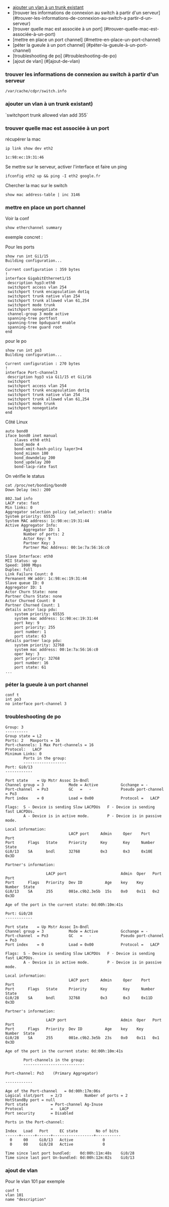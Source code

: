 * [ajouter un vlan à un trunk existant](#ajouter-un-vlan-a-un-trunk-existant)
* [trouver les informations de connexion au switch à partir d'un serveur](#trouver-les-informations-de-connexion-au-switch-a partir-d-un-serveur)
* [trouver quelle mac est associée à un port] (#trouver-quelle-mac-est-associée-à-un-port) 
* [mettre en place un port channel] (#mettre-en-place-un-port-channel)
* [péter la gueule à un port channel] (#péter-la-gueule-à-un-port-channel)
* [troubleshooting de po] (#troubleshooting-de-po)
* [ajout de vlan] (#[ajout-de-vlan) 

### trouver les informations de connexion au switch à partir d'un serveur

`/var/cache/cdpr/switch.info`


### ajouter un vlan à un trunk existant)

`switchport trunk allowed vlan add 355̀


### trouver quelle mac est associée à un port

récupérer la mac 
```
ip link show dev eth2

1c:98:ec:19:31:46

```

Se mettre sur le serveur, activer l'interface et faire un ping
```
ifconfig eth2 up && ping -I eth2 google.fr
```
Chercher la mac sur le switch
```
show mac address-table | inc 3146
```

### mettre en place un port channel

Voir la conf 
```
show etherchannel summary
```

exemple concret :

Pour les ports
```
show run int Gi1/15
Building configuration...

Current configuration : 359 bytes
!
interface GigabitEthernet1/15
 description hyp3:eth0
 switchport access vlan 254
 switchport trunk encapsulation dot1q
 switchport trunk native vlan 254
 switchport trunk allowed vlan 61,254
 switchport mode trunk
 switchport nonegotiate
 channel-group 3 mode active
 spanning-tree portfast
 spanning-tree bpduguard enable
 spanning-tree guard root
end
```

pour le po
```
show run int po3
Building configuration...

Current configuration : 270 bytes
!
interface Port-channel3
 description hyp3 via Gi1/15 et Gi1/16
 switchport
 switchport access vlan 254
 switchport trunk encapsulation dot1q
 switchport trunk native vlan 254
 switchport trunk allowed vlan 61,254
 switchport mode trunk
 switchport nonegotiate
end
```

Côté Linux

```
auto bond0
iface bond0 inet manual
    slaves eth0 eth1
    bond_mode 4
    bond-xmit-hash-policy layer3+4
    bond_miimon 100
    bond_downdelay 200
    bond_updelay 200
    bond-lacp-rate fast
```

On vérifie le status

```
cat /proc/net/bonding/bond0
Down Delay (ms): 200

802.3ad info
LACP rate: fast
Min links: 0
Aggregator selection policy (ad_select): stable
System priority: 65535
System MAC address: 1c:98:ec:19:31:44
Active Aggregator Info:
        Aggregator ID: 1
        Number of ports: 2
        Actor Key: 9
        Partner Key: 3
        Partner Mac Address: 00:1e:7a:56:16:c0

Slave Interface: eth0
MII Status: up
Speed: 1000 Mbps
Duplex: full
Link Failure Count: 0
Permanent HW addr: 1c:98:ec:19:31:44
Slave queue ID: 0
Aggregator ID: 1
Actor Churn State: none
Partner Churn State: none
Actor Churned Count: 0
Partner Churned Count: 1
details actor lacp pdu:
    system priority: 65535
    system mac address: 1c:98:ec:19:31:44
    port key: 9
    port priority: 255
    port number: 1
    port state: 63
details partner lacp pdu:
    system priority: 32768
    system mac address: 00:1e:7a:56:16:c0
    oper key: 3
    port priority: 32768
    port number: 16
    port state: 61
...
```

### péter la gueule à un port channel

```
conf t 
int po3
no interface port-channel 3
```

### troubleshooting de po

```
Group: 3 
----------
Group state = L2 
Ports: 2   Maxports = 16
Port-channels: 1 Max Port-channels = 16
Protocol:   LACP
Minimum Links: 0
        Ports in the group:
        -------------------
Port: Gi0/13
------------

Port state    = Up Mstr Assoc In-Bndl 
Channel group = 3           Mode = Active          Gcchange = -
Port-channel  = Po3         GC   =   -             Pseudo port-channel = Po3
Port index    = 0           Load = 0x00            Protocol =   LACP

Flags:  S - Device is sending Slow LACPDUs   F - Device is sending fast LACPDUs.
        A - Device is in active mode.        P - Device is in passive mode.

Local information:
                            LACP port     Admin     Oper    Port        Port
Port      Flags   State     Priority      Key       Key     Number      State
Gi0/13    SA      bndl      32768         0x3       0x3     0x10E       0x3D  

Partner's information:

                  LACP port                        Admin  Oper   Port    Port
Port      Flags   Priority  Dev ID          Age    key    Key    Number  State
Gi0/13    SA      255       001e.c9b2.3e5b  15s    0x0    0x11   0x2     0x3D  

Age of the port in the current state: 0d:00h:10m:41s

Port: Gi0/28
------------

Port state    = Up Mstr Assoc In-Bndl 
Channel group = 3           Mode = Active          Gcchange = -
Port-channel  = Po3         GC   =   -             Pseudo port-channel = Po3
Port index    = 0           Load = 0x00            Protocol =   LACP

Flags:  S - Device is sending Slow LACPDUs   F - Device is sending fast LACPDUs.
        A - Device is in active mode.        P - Device is in passive mode.

Local information:
                            LACP port     Admin     Oper    Port        Port
Port      Flags   State     Priority      Key       Key     Number      State
Gi0/28    SA      bndl      32768         0x3       0x3     0x11D       0x3D  

Partner's information:

                  LACP port                        Admin  Oper   Port    Port
Port      Flags   Priority  Dev ID          Age    key    Key    Number  State
Gi0/28    SA      255       001e.c9b2.3e5b  23s    0x0    0x11   0x1     0x3D  

Age of the port in the current state: 0d:00h:10m:41s

        Port-channels in the group: 
        ---------------------------

Port-channel: Po3    (Primary Aggregator)

------------

Age of the Port-channel   = 0d:00h:17m:06s
Logical slot/port   = 2/3          Number of ports = 2
HotStandBy port = null 
Port state          = Port-channel Ag-Inuse 
Protocol            =   LACP
Port security       = Disabled

Ports in the Port-channel: 

Index   Load   Port     EC state        No of bits
------+------+------+------------------+-----------
  0     00     Gi0/13   Active             0
  0     00     Gi0/28   Active             0

Time since last port bundled:    0d:00h:11m:48s    Gi0/28
Time since last port Un-bundled: 0d:00h:12m:02s    Gi0/13
```

### ajout de vlan
Pour le vlan 101 par exemple
```
conf t
vlan 101
name "description"
```


